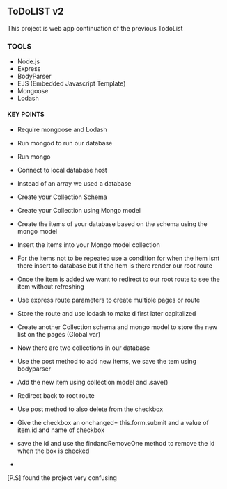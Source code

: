 
## ToDoLIST v2

This project is web app continuation of the previous TodoList 

### TOOLS

- Node.js
- Express
- BodyParser
- EJS (Embedded Javascript Template)
- Mongoose
- Lodash

#### KEY POINTS

- Require mongoose and Lodash
- Run mongod to run our database
- Run mongo 
- Connect to local database host
- Instead of an array we used a database
- Create your Collection Schema
- Create your Collection using Mongo model
- Create the items of your database based on the schema using the mongo model
- Insert the items into your Mongo model collection
- For the items not to be repeated use a condition for when the item isnt there insert to database but if the item is there render our root route 
- Once the item is added we want to redirect to our root route to see the item without refreshing
- Use express route parameters to create multiple pages or route 
- Store the route and use lodash to make d first later capitalized 
- Create another Collection schema and mongo model to store the new list on the pages (Global var)
- Now there are two collections in our database


- Use the post method to add new items, we save the tem using bodyparser
- Add the new item using collection model and .save()
- Redirect back to root route

- Use post method to also delete from the checkbox
- Give the checkbox an onchanged= this.form.submit and a value of item.id and name of checkbox
- save the id and use the findandRemoveOne method to remove the id when the box is checked
- 



[P.S] found the project very confusing

